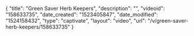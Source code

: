 {
    "title": "Green Saver Herb Keepers",
    "description": "",
    "videoid": "158633735",
    "date_created": "1523405847",
    "date_modified": "1524158432",
    "type": "captivate",
    "layout": "video",
    "url": "\/v\/green-saver-herb-keepers\/158633735"
}